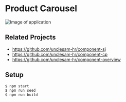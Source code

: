 # Product Carousel

![Image of application](https://i.imgur.com/tHZjtfQ.png)

## Related Projects

  - https://github.com/unclesam-hr/component-sj
  - https://github.com/unclesam-hr/component-cp
  - https://github.com/unclesam-hr/component-overview

## Setup
```$ npm install
$ npm start
$ npm run seed
$ npm run build
```